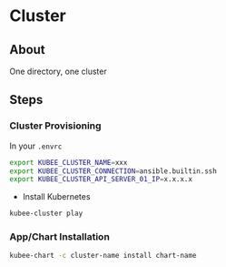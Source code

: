# Cluster

## About

One directory, one cluster

## Steps

### Cluster Provisioning

In your `.envrc`
```bash
export KUBEE_CLUSTER_NAME=xxx
export KUBEE_CLUSTER_CONNECTION=ansible.builtin.ssh
export KUBEE_CLUSTER_API_SERVER_01_IP=x.x.x.x
```

* Install Kubernetes
```bash
kubee-cluster play
```

### App/Chart Installation

```bash
kubee-chart -c cluster-name install chart-name
```


